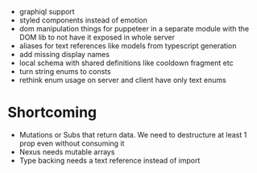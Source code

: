 * graphiql support
* styled components instead of emotion
* dom manipulation things for puppeteer in a separate module with
 the DOM lib to not have it exposed in whole server
* aliases for text references like models from typescript generation
* add missing display names
* local schema with shared definitions like cooldown fragment etc
* turn string enums to consts
* rethink enum usage on server and client have only text enums

# Shortcoming
* Mutations or Subs that return data. We need to destructure at least 1 prop even without consuming it
* Nexus needs mutable arrays
* Type backing needs a text reference instead of import
